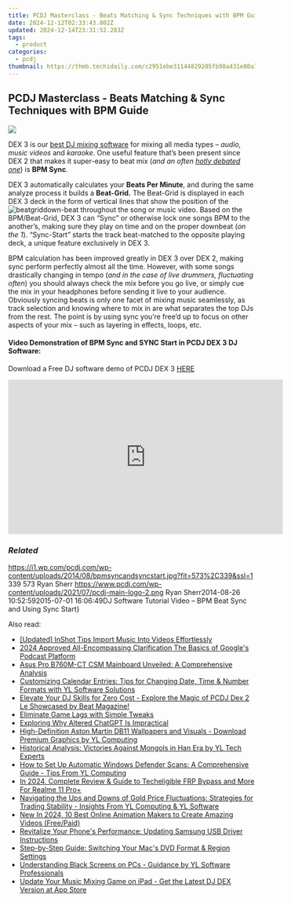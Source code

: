 ```yaml
---
title: PCDJ Masterclass - Beats Matching & Sync Techniques with BPM Guide
date: 2024-12-12T02:33:43.802Z
updated: 2024-12-14T23:31:52.283Z
tags:
  - product
categories:
  - pcdj
thumbnail: https://thmb.techidaily.com/c2951ebe31144829205fb98a431e80a75ca2ddbe52aaeee27f66a87ef9a85b88.jpg
---
```


## PCDJ Masterclass - Beats Matching & Sync Techniques with BPM Guide

[![](https://i1.wp.com/pcdj.com/wp-content/uploads/2014/08/bpmsyncandsyncstart.jpg?resize=573%2C270&ssl=1)](https://i1.wp.com/pcdj.com/wp-content/uploads/2014/08/bpmsyncandsyncstart.jpg?fit=573%2C339&ssl=1 "bpmsyncandsyncstart")

DEX 3 is our [best DJ mixing software](https://tools.techidaily.com/pcdj/products/) for mixing all media types – _audio, music videos_ and _karaoke_. One useful feature that’s been present since DEX 2 that makes it super-easy to beat mix (_and an often [hotly debated one](https://tools.techidaily.com/pcdj/products/)_) is **BPM Sync**.

DEX 3 automatically calculates your **Beats Per Minute**, and during the same analyze process it builds a **Beat-Grid.** The Beat-Grid is displayed in each DEX 3 deck in the form of vertical lines that show the position of the ![beatgrid](https://i1.wp.com/www.pcdj.com/wp-content/uploads/2014/08/beatgrid-300x119.jpg?resize=300%2C119&ssl=1)down-beat throughout the song or music video. Based on the BPM/Beat-Grid, DEX 3 can “Sync” or otherwise lock one songs BPM to the another’s, making sure they play on time and on the proper downbeat (_on the 1_). “Sync-Start” starts the track beat-matched to the opposite playing deck, a unique feature exclusively in DEX 3.

BPM calculation has been improved greatly in DEX 3 over DEX 2, making sync perform perfectly almost all the time. However, with some songs drastically changing in tempo (_and in the case of live drummers, fluctuating often_) you should always check the mix before you go live, or simply cue the mix in your headphones before sending it live to your audience. Obviously syncing beats is only one facet of mixing music seamlessly, as track selection and knowing where to mix in are what separates the top DJs from the rest. The point is by using sync you’re free’d up to focus on other aspects of your mix – such as layering in effects, loops, etc.

#### Video Demonstration of BPM Sync and SYNC Start in PCDJ DEX 3 DJ Software:

Download a Free DJ software demo of PCDJ DEX 3 [HERE](https://tools.techidaily.com/pcdj/products/)

<!-- affiliate ads begin -->
<iframe width="560" height="315" src="https://www.youtube.com/embed/RAnyQ0uj9Yg?si=Es4_ulcdM_-LuDcq" title="YouTube video player" frameborder="0" allow="accelerometer; autoplay; clipboard-write; encrypted-media; gyroscope; picture-in-picture; web-share" referrerpolicy="strict-origin-when-cross-origin" allowfullscreen></iframe>
<!-- affiliate ads end -->

### _Related_

https://i1.wp.com/pcdj.com/wp-content/uploads/2014/08/bpmsyncandsyncstart.jpg?fit=573%2C339&ssl=1 339 573 Ryan Sherr https://www.pcdj.com/wp-content/uploads/2021/07/pcdj-main-logo-2.png Ryan Sherr2014-08-26 10:52:592015-07-01 16:06:49DJ Software Tutorial Video – BPM Beat Sync and Using Sync Start}

<ins class="adsbygoogle"
     style="display:block"
     data-ad-format="autorelaxed"
     data-ad-client="ca-pub-7571918770474297"
     data-ad-slot="1223367746"></ins>

<ins class="adsbygoogle"
     style="display:block"
     data-ad-client="ca-pub-7571918770474297"
     data-ad-slot="8358498916"
     data-ad-format="auto"
     data-full-width-responsive="true"></ins>

<span class="atpl-alsoreadstyle">Also read:</span>
<div><ul>
<li><a href="https://extra-skills.techidaily.com/updated-inshot-tips-import-music-into-videos-effortlessly/"><u>[Updated] InShot Tips Import Music Into Videos Effortlessly</u></a></li>
<li><a href="https://fox-links.techidaily.com/2024-approved-all-encompassing-clarification-the-basics-of-googles-podcast-platform/"><u>2024 Approved All-Encompassing Clarification The Basics of Google's Podcast Platform</u></a></li>
<li><a href="https://hardware-reviews.techidaily.com/asus-pro-b760m-ct-csm-mainboard-unveiled-a-comprehensive-analysis/"><u>Asus Pro B760M-CT CSM Mainboard Unveiled: A Comprehensive Analysis</u></a></li>
<li><a href="https://win-cloud.techidaily.com/customizing-calendar-entries-tips-for-changing-date-time-and-number-formats-with-yl-software-solutions/"><u>Customizing Calendar Entries: Tips for Changing Date, Time & Number Formats with YL Software Solutions</u></a></li>
<li><a href="https://win-cloud.techidaily.com/elevate-your-dj-skills-for-zero-cost-explore-the-magic-of-pcdj-dex-2-le-showcased-by-beat-magazine/"><u>Elevate Your DJ Skills for Zero Cost - Explore the Magic of PCDJ Dex 2 Le Showcased by Beat Magazine!</u></a></li>
<li><a href="https://win-howtos.techidaily.com/eliminate-game-lags-with-simple-tweaks/"><u>Eliminate Game Lags with Simple Tweaks</u></a></li>
<li><a href="https://tech-revival.techidaily.com/exploring-why-altered-chatgpt-is-impractical/"><u>Exploring Why Altered ChatGPT Is Impractical</u></a></li>
<li><a href="https://win-cloud.techidaily.com/high-definition-aston-martin-db11-wallpapers-and-visuals-download-premium-graphics-by-yl-computing/"><u>High-Definition Aston Martin DB11 Wallpapers and Visuals - Download Premium Graphics by YL Computing</u></a></li>
<li><a href="https://win-cloud.techidaily.com/historical-analysis-victories-against-mongols-in-han-era-by-yl-tech-experts/"><u>Historical Analysis: Victories Against Mongols in Han Era by YL Tech Experts</u></a></li>
<li><a href="https://win-cloud.techidaily.com/how-to-set-up-automatic-windows-defender-scans-a-comprehensive-guide-tips-from-yl-computing/"><u>How to Set Up Automatic Windows Defender Scans: A Comprehensive Guide - Tips From YL Computing</u></a></li>
<li><a href="https://easy-unlock-android.techidaily.com/in-2024-complete-review-and-guide-to-techeligible-frp-bypass-and-more-for-realme-11-proplus-by-drfone-android/"><u>In 2024, Complete Review & Guide to Techeligible FRP Bypass and More For Realme 11 Pro+</u></a></li>
<li><a href="https://win-cloud.techidaily.com/navigating-the-ups-and-downs-of-gold-price-fluctuations-strategies-for-trading-stability-insights-from-yl-computing-and-yl-software/"><u>Navigating the Ups and Downs of Gold Price Fluctuations: Strategies for Trading Stability - Insights From YL Computing & YL Software</u></a></li>
<li><a href="https://video-content-creator.techidaily.com/new-in-2024-10-best-online-animation-makers-to-create-amazing-videos-freepaid/"><u>New In 2024, 10 Best Online Animation Makers to Create Amazing Videos (Free/Paid)</u></a></li>
<li><a href="https://driver-download.techidaily.com/revitalize-your-phones-performance-updating-samsung-usb-driver-instructions/"><u>Revitalize Your Phone's Performance: Updating Samsung USB Driver Instructions</u></a></li>
<li><a href="https://vp-tips.techidaily.com/step-by-step-guide-switching-your-macs-dvd-format-and-region-settings/"><u>Step-by-Step Guide: Switching Your Mac's DVD Format & Region Settings</u></a></li>
<li><a href="https://win-cloud.techidaily.com/understanding-black-screens-on-pcs-guidance-by-yl-software-professionals/"><u>Understanding Black Screens on PCs - Guidance by YL Software Professionals</u></a></li>
<li><a href="https://win-cloud.techidaily.com/update-your-music-mixing-game-on-ipad-get-the-latest-dj-dex-version-at-app-store/"><u>Update Your Music Mixing Game on iPad - Get the Latest DJ DEX Version at App Store</u></a></li>
</ul></div>


